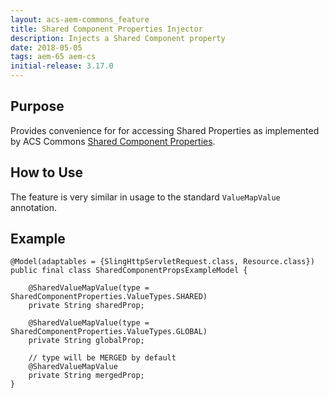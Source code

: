 ```yaml
---
layout: acs-aem-commons_feature
title: Shared Component Properties Injector
description: Injects a Shared Component property
date: 2018-05-05
tags: aem-65 aem-cs
initial-release: 3.17.0
---
```


## Purpose

Provides convenience for for accessing Shared Properties as implemented by ACS Commons [Shared Component Properties](/acs-aem-commons/features/shared-component-properties/index.html).

## How to Use

The feature is very similar in usage to the standard `ValueMapValue` annotation.

## Example

    @Model(adaptables = {SlingHttpServletRequest.class, Resource.class})
    public final class SharedComponentPropsExampleModel {

        @SharedValueMapValue(type = SharedComponentProperties.ValueTypes.SHARED)
        private String sharedProp;

        @SharedValueMapValue(type = SharedComponentProperties.ValueTypes.GLOBAL)
        private String globalProp;

        // type will be MERGED by default
        @SharedValueMapValue
        private String mergedProp;
    }
